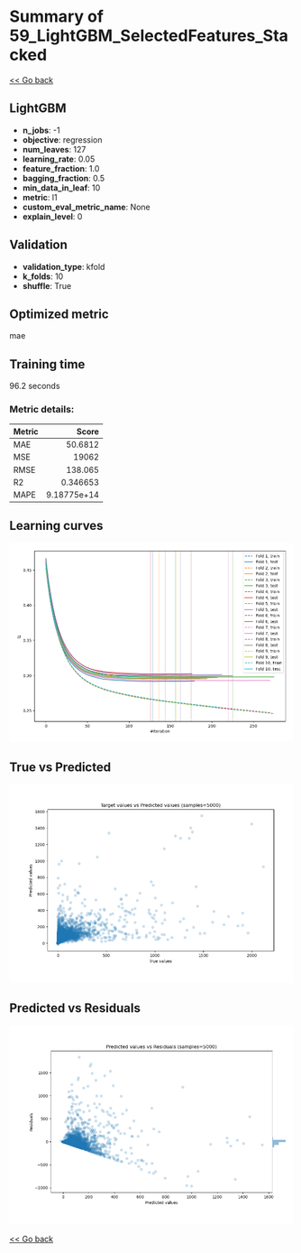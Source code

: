 # Summary of 59_LightGBM_SelectedFeatures_Stacked

[<< Go back](../README.md)


## LightGBM
- **n_jobs**: -1
- **objective**: regression
- **num_leaves**: 127
- **learning_rate**: 0.05
- **feature_fraction**: 1.0
- **bagging_fraction**: 0.5
- **min_data_in_leaf**: 10
- **metric**: l1
- **custom_eval_metric_name**: None
- **explain_level**: 0

## Validation
 - **validation_type**: kfold
 - **k_folds**: 10
 - **shuffle**: True

## Optimized metric
mae

## Training time

96.2 seconds

### Metric details:
| Metric   |           Score |
|:---------|----------------:|
| MAE      |    50.6812      |
| MSE      | 19062           |
| RMSE     |   138.065       |
| R2       |     0.346653    |
| MAPE     |     9.18775e+14 |



## Learning curves
![Learning curves](learning_curves.png)
## True vs Predicted

![True vs Predicted](true_vs_predicted.png)


## Predicted vs Residuals

![Predicted vs Residuals](predicted_vs_residuals.png)



[<< Go back](../README.md)
